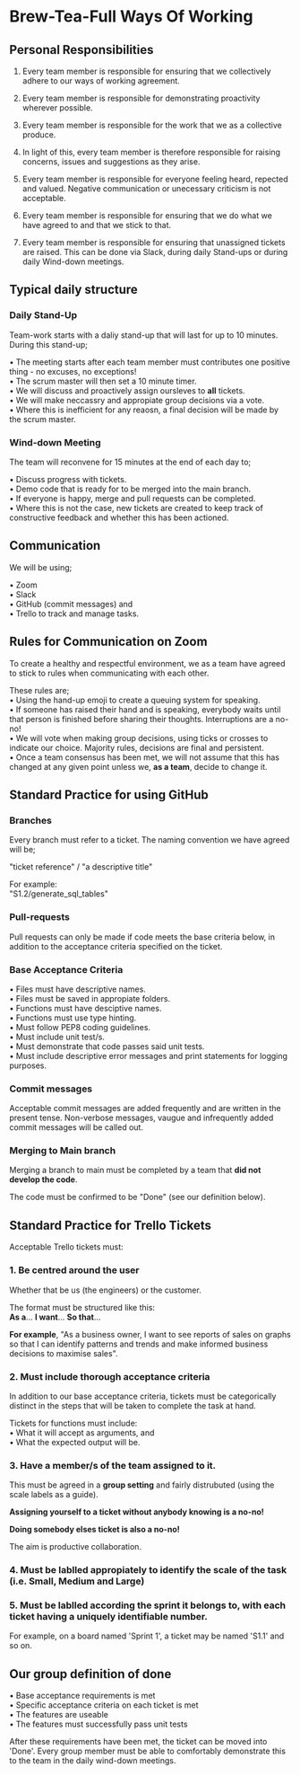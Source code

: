 # Brew-Tea-Full Ways Of Working

## Personal Responsibilities

1. Every team member is responsible for ensuring that we collectively adhere to our ways of working agreement. <br />

2. Every team member is responsible for demonstrating proactivity wherever possible. <br />

3. Every team member is responsible for the work that we as a collective produce. <br />

4. In light of this, every team member is therefore responsible for raising concerns, issues and suggestions as they arise. <br />

5. Every team member is responsible for everyone feeling heard, repected and valued. Negative communication or unecessary criticism is not acceptable. <br />

6. Every team member is responsible for ensuring that we do what we have agreed to and that we stick to that. <br />

7. Every team member is responsible for ensuring that unassigned tickets are raised. This can be done via Slack, during daily Stand-ups or during daily Wind-down meetings. <br />



## Typical daily structure

### Daily Stand-Up
Team-work starts with a daliy stand-up that will last for up to 10 minutes. During this stand-up; <br />

• The meeting starts after each team member must contributes one positive thing - no excuses, no exceptions! <br />
• The scrum master will then set a 10 minute timer. <br />
• We will discuss and proactively assign oursleves to **all** tickets. <br />
• We will make neccassry and appropiate group decisions via a vote. <br />
• Where this is inefficient for any reaosn, a final decision will be made by the scrum master. <br />

### Wind-down Meeting
The team will reconvene for 15 minutes at the end of each day to; <br />

• Discuss progress with tickets. <br />
• Demo code that is ready for to be merged into the main branch. <br />
• If everyone is happy, merge and pull requests can be completed. <br />
• Where this is not the case, new tickets are created to keep track of constructive feedback and whether this has been actioned. <br />

## Communication
We will be using; <br />

• Zoom <br />
• Slack <br />
• GitHub (commit messages) and <br />
• Trello to track and manage tasks. <br />

## Rules for Communication on Zoom
To create a healthy and respectful environment, we as a team have agreed to stick to rules when communicating with each other. <br />

These rules are; <br />
• Using the hand-up emoji to create a queuing system for speaking. <br />
• If someone has raised their hand and is speaking, everybody waits until that person is finished before sharing their thoughts. Interruptions are a no-no! <br />
• We will vote when making group decisions, using ticks or crosses to indicate our choice. Majority rules, decisions are final and persistent. <br />
• Once a team consensus has been met, we will not assume that this has changed at any given point unless we, **as a team**, decide to change it. <br />

## Standard Practice for using GitHub

### Branches
Every branch must refer to a ticket. The naming convention we have agreed will be; <br />

"ticket reference" / "a descriptive title"

For example: <br />
"S1.2/generate_sql_tables" <br />

### Pull-requests
Pull requests can only be made if code meets the base criteria below, in addition to the acceptance criteria specified on the ticket.

### Base Acceptance Criteria
• Files must have descriptive names. <br />
• Files must be saved in appropiate folders. <br />
• Functions must have desciptive names. <br />
• Functions must use type hinting. <br />
• Must follow PEP8 coding guidelines. <br />
• Must include unit test/s. <br />
• Must demonstrate that code passes said unit tests. <br />
• Must include descriptive error messages and print statements for logging purposes. <br />

### Commit messages
Acceptable commit messages are added frequently and are written in the present tense. Non-verbose messages, vaugue and infrequently added commit messages will be called out. <br />

### Merging to Main branch
Merging a branch to main must be completed by a team that **did not develop the code**. <br />

The code must be confirmed to be "Done" (see our definition below).

## Standard Practice for Trello Tickets

Acceptable Trello tickets must:

### 1. Be centred around the user
Whether that be us (the engineers) or the customer.

The format must be structured like this: <br />
**As a**...  **I want**...  **So that**... <br />

**For example**, "As a business owner, I want to see reports of sales on graphs so that I can identify patterns and trends and make informed business decisions to maximise sales".

### 2. Must include thorough acceptance criteria
In addition to our base acceptance criteria, tickets must be categorically distinct in the steps that will be taken to complete the task at hand. <br />

Tickets for functions must include: <br />
• What it will accept as arguments, and <br />
• What the expected output will be. <br />

### 3. Have a member/s of the team assigned to it.
This must be agreed in a **group setting** and fairly distrubuted (using the scale labels as a guide). <br />

**Assigning yourself to a ticket without anybody knowing is a no-no!** <br />

**Doing somebody elses ticket is also a no-no!** <br />

The aim is productive collaboration. <br />

### 4. Must be lablled appropiately to identify the scale of the task (i.e. Small, Medium and Large)

### 5. Must be lablled according the sprint it belongs to, with each ticket having a uniquely identifiable number. 

For example, on a board named 'Sprint 1', a ticket may be named 'S1.1' and so on. <br />

## Our group definition of done
• Base acceptance requirements is met <br />
• Specific acceptance criteria on each ticket is met <br />
• The features are useable <br />
• The features must successfully pass unit tests <br />

After these requirements have been met, the ticket can be moved into 'Done'.
Every group member must be able to comfortably demonstrate this to the team in the daily wind-down meetings.

